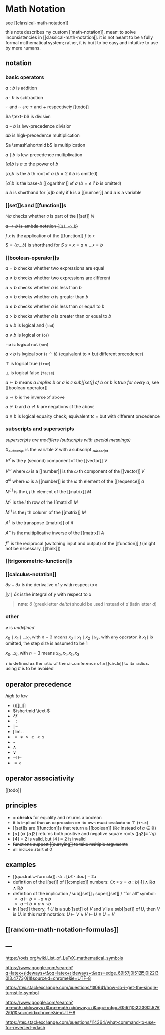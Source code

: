 # Math Notation

see [[classical-math-notation]]

this note describes my custom [[math-notation]], meant to solve inconsistencies in [[classical-math-notation]]. it is not meant to be a fully formal mathematical system; rather, it is built to be easy and intuitive to use by mere humans.

## notation

### basic operators

$a : b$ is addition

$a \cdot b$ is subtraction

$\because$ and $\therefore$ are $\pm$ and $\mp$ respectively [[todo]]

$a \text- b$ is division

$a - b$ is low-precedence division

$ab$ is high-precedence multiplication

$a \smash\shortmid b$ is multiplication

$a \mid b$ is low-precedence multiplication

$[a] b$ is $a$ to the power of $b$

$\lfloor a \rfloor b$ is the $b$ th root of $a$ ($b = 2$ if $b$ is omitted)

$\lceil a \rceil b$ is the base-$b$ [[logarithm]] of $a$ ($b = e$ if $b$ is omitted)

$a\ b$ is shorthand for $[a] b$ only if $b$ is a [[number]] and $a$ is a variable

### [[set]]s and [[function]]s

$\mathbb N a$ checks whether $a$ is part of the [[set]] $\mathbb N$

~~$a \to b$ is lambda notation (`(a) => b`)~~

$f\ x$ is the application of the [[function]] $f$ to $x$

$S = \lbrace a \dots b \rbrace$ is shorthand for $S\ x \equiv x = a \lor \dots x = b$

### [[boolean-operator]]s

$a = b$ checks whether two expressions are equal

$a \ne b$ checks whether two expressions are different

$a < b$ checks whether $a$ is less than $b$

$a > b$ checks whether $a$ is greater than $b$

$a \le b$ checks whether $a$ is less than or equal to $b$

$a \gt b$ checks whether $a$ is greater than or equal to $b$

$a \land b$ is logical and (`and`)

$a \lor b$ is logical or (`or`)

$\neg a$ is logical not (`not`)

$a \times b$ is logical xor (`a ^ b`) (equivalent to $\ne$ but different precedence)

$\top$ is logical true (`true`)

$\bot$ is logical false (`false`)

$a \vdash b$ means _a implies b_ or _a is a sub[[set]] of b_ or _b is true for every a_, see [[boolean-operator]]

$a \dashv b$ is the inverse of above

$a \not \vdash b$ and $a \not \dashv b$ are negations of the above

$a \equiv b$ is logical equality check; equivalent to $=$ but with different precedence

### subscripts and superscripts

_superscripts are modifiers (subscripts with special meanings)_

$X_{subscript}$ is the variable $X$ with a subscript $_{subscript}$

$V^y$ is the $y$ (second) component of the [[vector]] $V$

$V^\omega$ where $\omega$ is a [[number]] is the $\omega$ th component of the [[vector]] $V$

$a^\omega$ where $\omega$ is a [[number]] is the $\omega$ th element of the [[sequence]] $a$

$M^{i, j}$ is the $i, j$ th element of the [[matrix]] $M$

$M^{i,}$ is the $i$ th row of the [[matrix]] $M$

$M^{, j}$ is the $j$ th column of the [[matrix]] $M$

$A^\intercal$ is the transpose [[matrix]] of $A$

$A^-$ is the multiplicative inverse of the [[matrix]] $A$

$f^\times$ is the reciprocal (switching input and output) of the [[function]] $f$ (might not be necessary, [[think]])

### [[trigonometric-function]]s

### [[calculus-notation]]

$\delta y - \delta x$ is the derivative of $y$ with respect to $x$

$\int y \mid \delta x$ is the integral of $y$ with respect to $x$

> **note**: $\delta$ (greek letter _delta_) should be used instead of $d$ (latin letter _d_)

### other

$\varnothing$ is _undefined_

$x_0 \mid x_1 \mid \dots x_n$ with $n = 3$ means $x_0 \mid x_1 \mid x_2 \mid x_3$, with any operator. if $x_1 \mid$ is omitted, the step size is assumed to be $1$

$x_0 \dots x_n$ with $n = 3$ means $x_0, x_1, x_2, x_3$

$\tau$ is defined as the ratio of the circumference of a [[circle]] to its radius. using $\pi$ is to be avoided

## operator precedence

_high to low_

- $() [] \lfloor\rfloor \lceil\rceil$
- $\shortmid \text-$
- $\delta f$
- $\ : \cdot$
- $\mid -$
- $\int \lim \dots$
- $=\ne\gt\ge\lt\le$
- $\lnot$
- $\land$
- $\lor$
- $\dashv\ \vdash$
- $\equiv \times$

## operator associativity

[[todo]]

## principles

- $=$ **checks** for equality and returns a boolean
- it is implied that an expression on its own must evaluate to $\top$ (`true`)
- [[set]]s are [[function]]s that return a [[boolean]] ($\mathbb R a$ instead of $a \in \mathbb R$)
- $\lfloor a \rfloor$ (or $\lfloor a \rfloor 2$) returns both positive and negative square roots ($\lfloor q2 \rfloor \equiv\ \because q$)
- $\lfloor 4 \rfloor = 2$ is valid, but $\lfloor 4 \rfloor \equiv 2$ is invalid
- ~~functions support [[currying]] to take multiple arguments~~
- all indices start at $0$

## examples

- [[quadratic-formula]]: $\cdot b : \lfloor b2 \cdot 4ac \rfloor - 2a$
- definition of the [[set]] of [[complex]] numbers: $\mathbb C x \equiv x = a : b \lfloor \cdot 1 \rfloor \land \mathbb R a \land \mathbb R b$
- definition of the implication / sub[[set]] / super[[set]] / “for all” symbol:
  - $a \vdash b = \lnot a \lor b$
  - $a \dashv b = a \lor \lnot b$
- in [[set]] theory, if $U$ is a sub[[set]] of $V$ and $V$ is a sub[[set]] of $U$, then $V$ is $U$. in this math notation: $U \vdash V \land V \vdash U \equiv U = V$

## [[random-math-notation-formulas]]

## &mdash;

<https://oeis.org/wiki/List_of_LaTeX_mathematical_symbols>

<https://www.google.com/search?q=latex+sideways+t&oq=latex+sideways+t&aqs=edge..69i57j0i512l5j0i22i30l3.4773j0j1&sourceid=chrome&ie=UTF-8>

<https://tex.stackexchange.com/questions/100941/how-do-i-get-the-single-turnstile-symbol>

<https://www.google.com/search?q=math+sideways+t&oq=math+sideways+t&aqs=edge..69i57j0i22i30l2.5762j0j1&sourceid=chrome&ie=UTF-8>

<https://tex.stackexchange.com/questions/114364/what-command-to-use-for-reversed-vdash>
